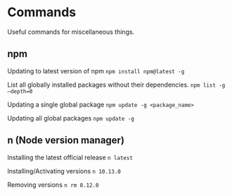 # Commands

Useful commands for miscellaneous things.

## npm

Updating to latest version of npm
`npm install npm@latest -g`

List all globally installed packages without their dependencies.
`npm list -g —depth=0`

Updating a single global package
`npm update -g <package_name>`

Updating all global packages
`npm update -g`

## n (Node version manager)

Installing the latest official release
`n latest`

Installing/Activating versions
`n 10.13.0`

Removing versions
`n rm 8.12.0`
